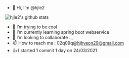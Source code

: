 - 👋 Hi, I’m @hjle2

![hjle2's github stats](https://github-readme-stats.vercel.app/api?username=hjle2&show_icons=true&theme=tokyonight)
- 👀 I’m trying to be cool 
- 🌱 I’m currently learning spring boot webservice
- 💞️ I’m looking to collaborate ..,
- 📫 How to reach me : 02q09q@hjhyeon29@gmail.com
- 👍 I started 1 commit 1 day on 24/03/2021

<!---
hjle2/hjle2 is a ✨ special ✨ repository because its `README.md` (this file) appears on your GitHub profile.
You can click the Preview link to take a look at your changes.
--->
